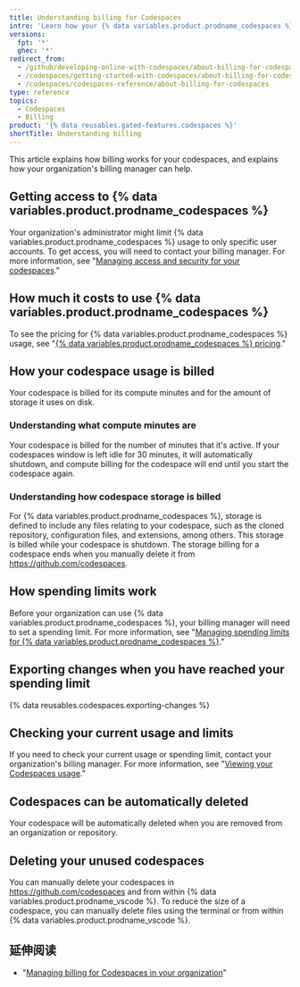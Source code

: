 ```yaml
---
title: Understanding billing for Codespaces
intro: 'Learn how your {% data variables.product.prodname_codespaces %} usage is billed.'
versions:
  fpt: '*'
  ghec: '*'
redirect_from:
  - /github/developing-online-with-codespaces/about-billing-for-codespaces
  - /codespaces/getting-started-with-codespaces/about-billing-for-codespaces
  - /codespaces/codespaces-reference/about-billing-for-codespaces
type: reference
topics:
  - Codespaces
  - Billing
product: '{% data reusables.gated-features.codespaces %}'
shortTitle: Understanding billing
---
```


This article explains how billing works for your codespaces, and explains how your organization's billing manager can help.

## Getting access to {% data variables.product.prodname_codespaces %}

Your organization's administrator might limit {% data variables.product.prodname_codespaces %} usage to only specific user accounts. To get access, you will need to contact your billing manager. For more information, see "[Managing access and security for your codespaces](/codespaces/managing-your-codespaces/managing-access-and-security-for-your-codespaces)."

## How much it costs to use {% data variables.product.prodname_codespaces %}

To see the pricing for {% data variables.product.prodname_codespaces %} usage, see "[{% data variables.product.prodname_codespaces %} pricing](/billing/managing-billing-for-github-codespaces/about-billing-for-codespaces#codespaces-pricing)."

## How your codespace usage is billed

Your codespace is billed for its compute minutes and for the amount of storage it uses on disk.

### Understanding what compute minutes are
Your codespace is billed for the number of minutes that it's active. If your codespaces window is left idle for 30 minutes, it will automatically shutdown, and compute billing for the codespace will end until you start the codespace again.

### Understanding how codespace storage is billed
For {% data variables.product.prodname_codespaces %}, storage is defined to include any files relating to your codespace, such as the cloned repository, configuration files, and extensions, among others. This storage is billed while your codespace is shutdown. The storage billing for a codespace ends when you manually delete it from https://github.com/codespaces.

## How spending limits work

Before your organization can use {% data variables.product.prodname_codespaces %}, your billing manager will need to set a spending limit. For more information, see "[Managing spending limits for {% data variables.product.prodname_codespaces %}](/billing/managing-billing-for-github-codespaces/managing-spending-limits-for-codespaces)."

## Exporting changes when you have reached your spending limit

{% data reusables.codespaces.exporting-changes %}

## Checking your current usage and limits
If you need to check your current usage or spending limit, contact your organization's billing manager. For more information, see "[Viewing your Codespaces usage](/billing/managing-billing-for-github-codespaces/viewing-your-codespaces-usage)."

## Codespaces can be automatically deleted

Your codespace will be automatically deleted when you are removed from an organization or repository.

## Deleting your unused codespaces

You can manually delete your codespaces in https://github.com/codespaces and from within {% data variables.product.prodname_vscode %}. To reduce the size of a codespace, you can manually delete files using the terminal or from within {% data variables.product.prodname_vscode %}.

## 延伸阅读

- "[Managing billing for Codespaces in your organization](/codespaces/managing-codespaces-for-your-organization/managing-billing-for-codespaces-in-your-organization)"
